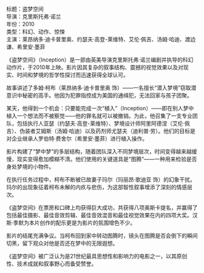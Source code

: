 标题：盗梦空间  
导演：克里斯托弗·诺兰  
年份：2010  
类型：科幻、动作、惊悚  
主演：莱昂纳多·迪卡普里奥、约瑟夫·高登-莱维特、艾伦·佩吉、汤姆·哈迪、渡边谦、希里安·墨菲

《盗梦空间》（Inception）是一部由英美导演克里斯托弗·诺兰编剧并执导的科幻动作片，于2010年上映。影片因其复杂的叙事结构、震撼的视觉效果以及对现实、时间和梦境的哲学性探讨而迅速获得全球认可。

故事讲述了多姆·柯布（莱昂纳多·迪卡普里奥 饰）——一名擅长“潜入梦境”窃取潜意识中秘密的高手。他因为犯罪指控成为美国的通缉犯，无法回家与孩子团聚。

某天，他得到一个机会：只要能完成一次“植入”（Inception）——即在别人梦中植入一个想法而不被察觉——他的罪名就可以被撤销。为此，他召集了一支专业团队，包括执行人亚瑟（约瑟夫·高登-莱维特）、梦境设计师阿里阿德涅（艾伦·佩吉）、伪装者艾姆斯（汤姆·哈迪）以及药剂师尤瑟夫（迪利普·劳）。他们的目标是对企业继承人罗伯特·费舍尔（希里安·墨菲）进行植入操作。

影片构建了“梦中梦”的多层结构，随着团队深入不同梦境层次，时间变得越来越缓慢，现实变得愈加模糊不清。他们使用的关键道具是“图腾”——一种用来检验是否身处梦境的小物件。

在执行任务过程中，柯布不断被已故妻子玛尔（玛丽昂·歌迪亚 饰）的幻象干扰。玛尔的出现象征着柯布未解的内疚与悲伤，为这部智性叙事增添了深刻的情感层次。

《盗梦空间》在票房和口碑上均获得巨大成功，共获得八项奥斯卡提名，并赢得了包括最佳摄影、最佳音效剪辑、最佳音效混音和最佳视觉效果在内的四项大奖。汉斯·季默为本片创作的配乐更是为影片的氛围增色不少。

影片的结尾充满争议。当柯布回到家中转动图腾时，镜头在图腾是否会倒下的瞬间切黑，留下观众对他是否还在梦中的无限遐想。

《盗梦空间》被广泛认为是21世纪最具思想性和影响力的电影之一，以其原创性、技术成就和叙事野心而备受赞誉。
